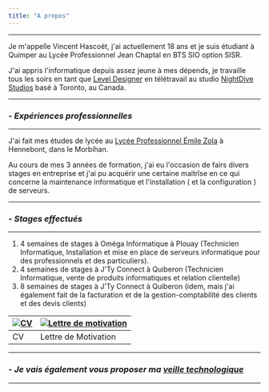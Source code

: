```yaml
---
title: "A propos"
---
```

***
Je m'appelle Vincent Hascoët, j'ai actuellement 18 ans et je suis étudiant à
Quimper au Lycée Professionnel Jean Chaptal en BTS SIO option SISR.

J'ai appris l'informatique depuis assez jeune à mes dépends, je travaille tous
les soirs en tant que 
[Level Designer](https://azrael-iii.github.io/portfolio.github.io/level_designer) en télétravail au
studio [NightDive Studios](https://azrael-iii.github.io/portfolio.github.io/nightdive/)
basé à Toronto, au Canada.
***
### - _Expériences professionnelles_
***
J'ai fait mes études de lycée au [Lycée Professionnel Émile Zola](https://www.lpzola56.com/)
à Hennebont, dans le Morbihan.

Au cours de mes 3 années de formation, j'ai eu l'occasion de fairs divers stages
en entreprise et j'ai pu acquérir une certaine maitrîse en ce qui concerne la 
maintenance informatique et l'installation ( et la configuration ) de serveurs.
***
### - _Stages effectués_
***
1. 4 semaines de stages à Oméga Informatique à Plouay (Technicien Informatique,
Installation et mise en place de serveurs informatique pour des professionnels
et des particuliers).
1. 4 semaines de stages à J'Ty Connect à Quiberon (Technicien Informatique, 
vente de produits informatiques et relation clientelle)
1. 8 semaines de stages à J'Ty Connect à Quiberon (idem, mais j'ai également
fait de la facturation et de la gestion-comptabilité des clients et des devis 
clients)

|[![CV](https://azrael-iii.github.io/portfolio.github.io/pics/pdf.png)](https://azrael-iii.github.io/portfolio.github.io/docs/CV_Vincent_Hascoet.pdf)|[![Lettre de motivation](https://azrael-iii.github.io/portfolio.github.io/pics/pdf.png)](https://azrael-iii.github.io/portfolio.github.io/docs/Lettre_de_Motivation_Vincent_Hascoet.pdf)|
|---|---|
|CV|Lettre de Motivation|
***
### - _Je vais également vous proposer ma [veille technologique](https://azrael-iii.github.io/portfolio.github.io/veille/veille)_
***